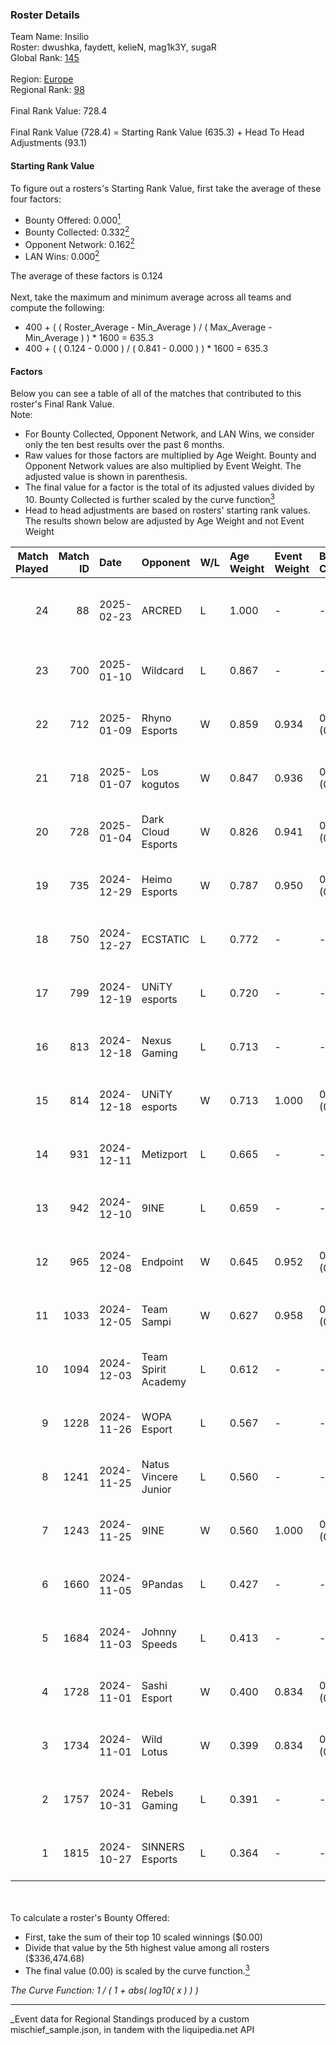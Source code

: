 ### Roster Details<br />
Team Name: Insilio<br />
Roster: dwushka, faydett, kelieN, mag1k3Y, sugaR<br />
Global Rank: [145](../../standings_global_2025_03_01.md)<br />
<br />
Region: [Europe]( ../../standings_europe_2025_03_01.md)<br />
Regional Rank: [98]( ../../standings_europe_2025_03_01.md)<br />
<br />
Final Rank Value:  728.4<br />
<br />
Final Rank Value (728.4) = Starting Rank Value (635.3) + Head To Head Adjustments (93.1)<br />

#### Starting Rank Value<br />
To figure out a rosters's Starting Rank Value, first take the average of these four factors:<br />
- Bounty Offered: 0.000[<sup>1</sup>](#table2)
- Bounty Collected: 0.332[<sup>2</sup>](#table1)
- Opponent Network: 0.162[<sup>2</sup>](#table1)
- LAN Wins: 0.000[<sup>2</sup>](#table1)

The average of these factors is 0.124<br />
<br />
Next, take the maximum and minimum average across all teams and compute the following:<br />
- 400 + ( ( Roster_Average - Min_Average ) / ( Max_Average - Min_Average ) ) * 1600 = 635.3
- 400 + ( ( 0.124 - 0.000 ) / ( 0.841 - 0.000 ) ) * 1600 = 635.3


#### Factors<br />
Below you can see a table of all of the matches that contributed to this roster's Final Rank Value.<br />
Note:<br />

- For Bounty Collected, Opponent Network, and LAN Wins, we consider only the ten best results over the past 6 months.
- Raw values for those factors are multiplied by Age Weight. Bounty and Opponent Network values are also multiplied by Event Weight. The adjusted value is shown in parenthesis.
- The final value for a factor is the total of its adjusted values divided by 10. Bounty Collected is further scaled by the curve function[<sup>3</sup>](#curveFunction)
- Head to head adjustments are based on rosters' starting rank values. The results shown below are adjusted by Age Weight and not Event Weight
<span id="table1"></span><br />


| Match Played | Match ID | Date       | Opponent             | W/L | Age Weight | Event Weight | Bounty Collected | Opponent Network | LAN Wins  | H2H Adj. | Roster                                        |
| -: | -: | :- | :- | :- | :- | :- | :- | :- | :- | -: | :- |
|           24 |       88 | 2025-02-23 | ARCRED               | L   | 1.000      | -            | -                | -                | -         |   -15.12 | dwushka, faydett, kelieN, mag1k3Y, sugaR      |
|           23 |      700 | 2025-01-10 | Wildcard             | L   | 0.867      | -            | -                | -                | -         |    -0.78 | dwushka, faydett, kelieN, mo0N, sugaR         |
|           22 |      712 | 2025-01-09 | Rhyno Esports        | W   | 0.859      | 0.934        | 0.013 (0.011)    | 0.279 (0.224)    | 0 (0.000) |    19.23 | faydett, kelieN, mo0N, Pumpkin66, sugaR       |
|           21 |      718 | 2025-01-07 | Los kogutos          | W   | 0.847      | 0.936        | 0.027 (0.022)    | 0.387 (0.307)    | 0 (0.000) |    19.77 | faydett, kelieN, mo0N, Pumpkin66, sugaR       |
|           20 |      728 | 2025-01-04 | Dark Cloud Esports   | W   | 0.826      | 0.941        | 0.027 (0.021)    | 0.320 (0.249)    | 0 (0.000) |    15.31 | faydett, kelieN, mo0N, Pumpkin66, sugaR       |
|           19 |      735 | 2024-12-29 | Heimo Esports        | W   | 0.787      | 0.950        | 0.004 (0.003)    | 0.111 (0.083)    | 0 (0.000) |    12.94 | faydett, kelieN, mo0N, Pumpkin66, sugaR       |
|           18 |      750 | 2024-12-27 | ECSTATIC             | L   | 0.772      | -            | -                | -                | -         |    -2.91 | faydett, kelieN, mo0N, Pumpkin66, sugaR       |
|           17 |      799 | 2024-12-19 | UNiTY esports        | L   | 0.720      | -            | -                | -                | -         |    -7.78 | faydett, iDISBALANCE, kelieN, sugaR, yiksrezo |
|           16 |      813 | 2024-12-18 | Nexus Gaming         | L   | 0.713      | -            | -                | -                | -         |    -1.90 | faydett, iDISBALANCE, kelieN, sugaR, yiksrezo |
|           15 |      814 | 2024-12-18 | UNiTY esports        | W   | 0.713      | 1.000        | 0.025 (0.018)    | 0.177 (0.126)    | 0 (0.000) |    15.08 | faydett, iDISBALANCE, kelieN, sugaR, yiksrezo |
|           14 |      931 | 2024-12-11 | Metizport            | L   | 0.665      | -            | -                | -                | -         |    -1.60 | faydett, FpSSS, kelieN, Pipw, sugaR           |
|           13 |      942 | 2024-12-10 | 9INE                 | L   | 0.659      | -            | -                | -                | -         |    -2.17 | faydett, FpSSS, kelieN, Pipw, sugaR           |
|           12 |      965 | 2024-12-08 | Endpoint             | W   | 0.645      | 0.952        | 0.009 (0.005)    | 0.233 (0.143)    | 0 (0.000) |    13.65 | faydett, FpSSS, kelieN, Pipw, sugaR           |
|           11 |     1033 | 2024-12-05 | Team Sampi           | W   | 0.627      | 0.958        | 0.012 (0.007)    | 0.100 (0.060)    | 0 (0.000) |    13.15 | faydett, FpSSS, kelieN, Pipw, sugaR           |
|           10 |     1094 | 2024-12-03 | Team Spirit Academy  | L   | 0.612      | -            | -                | -                | -         |    -1.86 | faydett, FpSSS, kelieN, Pipw, sugaR           |
|            9 |     1228 | 2024-11-26 | WOPA Esport          | L   | 0.567      | -            | -                | -                | -         |    -5.16 | faydett, FpSSS, kelieN, Pipw, sugaR           |
|            8 |     1241 | 2024-11-25 | Natus Vincere Junior | L   | 0.560      | -            | -                | -                | -         |    -1.27 | faydett, FpSSS, kelieN, Pipw, sugaR           |
|            7 |     1243 | 2024-11-25 | 9INE                 | W   | 0.560      | 1.000        | 0.011 (0.006)    | 0.150 (0.084)    | 0 (0.000) |    11.22 | faydett, FpSSS, kelieN, Pipw, sugaR           |
|            6 |     1660 | 2024-11-05 | 9Pandas              | L   | 0.427      | -            | -                | -                | -         |    -0.93 | faydett, FpSSS, kelieN, Pipw, sugaR           |
|            5 |     1684 | 2024-11-03 | Johnny Speeds        | L   | 0.413      | -            | -                | -                | -         |    -2.13 | faydett, FpSSS, kelieN, Pipw, sugaR           |
|            4 |     1728 | 2024-11-01 | Sashi Esport         | W   | 0.400      | 0.834        | 0.013 (0.004)    | 0.582 (0.194)    | 0 (0.000) |    11.90 | faydett, FpSSS, kelieN, Pipw, sugaR           |
|            3 |     1734 | 2024-11-01 | Wild Lotus           | W   | 0.399      | 0.834        | 0.001 (0.000)    | 0.462 (0.154)    | 0 (0.000) |     9.61 | faydett, FpSSS, kelieN, Pipw, sugaR           |
|            2 |     1757 | 2024-10-31 | Rebels Gaming        | L   | 0.391      | -            | -                | -                | -         |    -3.73 | faydett, FpSSS, kelieN, Pipw, sugaR           |
|            1 |     1815 | 2024-10-27 | SINNERS Esports      | L   | 0.364      | -            | -                | -                | -         |    -1.43 | faydett, FpSSS, kelieN, Pipw, sugaR           |

<br />
<span id="table2"></span><br />
To calculate a roster's Bounty Offered:<br />

- First, take the sum of their top 10 scaled winnings ($0.00)
- Divide that value by the 5th highest value among all rosters ($336,474.68)
- The final value (0.00) is scaled by the curve function.[<sup>3</sup>](#curveFunction)

<span id="curveFunction"></span>_The Curve Function: 1 / ( 1 + abs( log10( x ) ) )_<br />

---
_Event data for Regional Standings produced by a custom mischief_sample.json, in tandem with the liquipedia.net API<br />
